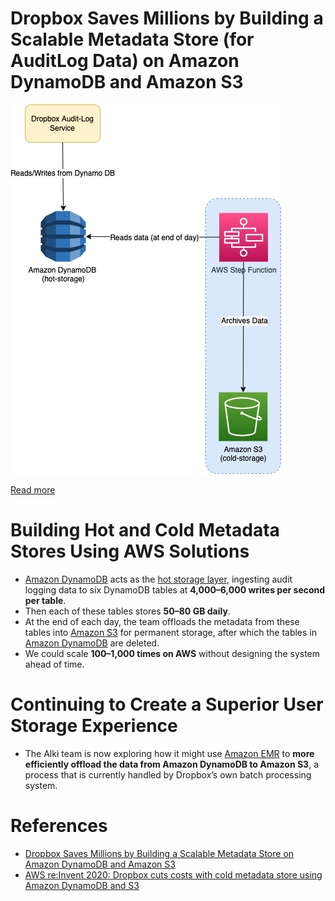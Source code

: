 # Dropbox Saves Millions by Building a Scalable Metadata Store (for AuditLog Data) on Amazon DynamoDB and Amazon S3

![](DropboxAmazonDynamoDB.drawio.png)

[Read more](https://aws.amazon.com/solutions/case-studies/dropbox-dynamodb-case-study/?pg=dynamodb&sec=cs#dropbox)

# Building Hot and Cold Metadata Stores Using AWS Solutions
- [Amazon DynamoDB](../../2_AWS/6_DatabaseServices/AmazonDynamoDB/Readme.md) acts as the [hot storage layer](../../11_FileStorages/StorageOptions.md), ingesting audit logging data to six DynamoDB tables at **4,000–6,000 writes per second per table**. 
- Then each of these tables stores **50–80 GB daily**. 
- At the end of each day, the team offloads the metadata from these tables into [Amazon S3](../../2_AWS/7_StorageServices/3_S3ObjectStorage/Readme.md) for permanent storage, after which the tables in [Amazon DynamoDB](../../2_AWS/6_DatabaseServices/AmazonDynamoDB/Readme.md) are deleted.
- We could scale **100–1,000 times on AWS** without designing the system ahead of time.

# Continuing to Create a Superior User Storage Experience
- The Alki team is now exploring how it might use [Amazon EMR](../../2_AWS/10_BigDataServices/DataProcessing/AmazonEMR.md) to **more efficiently offload the data from Amazon DynamoDB to Amazon S3**, a process that is currently handled by Dropbox’s own batch processing system. 

# References
- [Dropbox Saves Millions by Building a Scalable Metadata Store on Amazon DynamoDB and Amazon S3](https://aws.amazon.com/solutions/case-studies/dropbox-dynamodb-case-study/?pg=dynamodb&sec=cs#dropbox)
- [AWS re:Invent 2020: Dropbox cuts costs with cold metadata store using Amazon DynamoDB and S3](https://www.youtube.com/watch?v=EqtkKttteyI)
